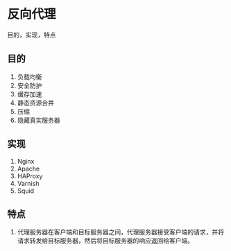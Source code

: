 # 反向代理 
目的，实现，特点

## 目的
1. 负载均衡
2. 安全防护
3. 缓存加速
4. 静态资源合并
5. 压缩
6. 隐藏真实服务器

## 实现
1. Nginx
2. Apache
3. HAProxy
4. Varnish
5. Squid

## 特点
1. 代理服务器在客户端和目标服务器之间，代理服务器接受客户端的请求，并将请求转发给目标服务器，然后将目标服务器的响应返回给客户端。